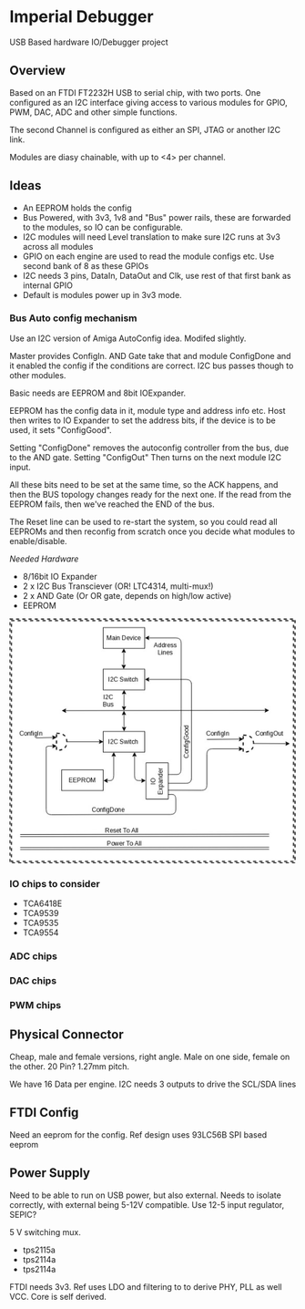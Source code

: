 # Imperial Debugger #

USB Based hardware IO/Debugger project

## Overview ##

Based on an FTDI FT2232H USB to serial chip, with two ports. One configured as an I2C interface giving access to various modules for
GPIO, PWM, DAC, ADC and other simple functions.

The second Channel is configured as either an SPI, JTAG or another I2C link.

Modules are diasy chainable, with up to <4> per channel.

## Ideas ##

 * An EEPROM holds the config
 * Bus Powered, with 3v3, 1v8 and "Bus" power rails, these are forwarded to the modules, so IO can be configurable.
 * I2C modules will need Level translation to make sure I2C runs at 3v3 across all modules
 * GPIO on each engine are used to read the module configs etc. Use second bank of 8 as these GPIOs
 * I2C needs 3 pins, DataIn, DataOut and Clk, use rest of that first bank as internal GPIO
 * Default is modules power up in 3v3 mode. 
 
### Bus Auto config mechanism ###
 
 Use an I2C version of Amiga AutoConfig idea. Modifed slightly.
 
Master provides ConfigIn. AND Gate take that and module ConfigDone and it enabled the config if the conditions are correct. I2C bus passes though to other modules. 

Basic needs are EEPROM and 8bit IOExpander.

 EEPROM has the config data in it, module type and address info etc. Host then writes 
to IO Expander to set the address bits, if the device is to be used, it sets "ConfigGood". 

 Setting "ConfigDone" removes the autoconfig controller from the bus, due to the AND gate.
 Setting "ConfigOut" Then turns on the next module I2C input.

 All these bits need to be set at the same time, so the ACK happens, and then the BUS topology changes ready for the next one. If the read from the EEPROM fails, then we've reached the END of the bus. 

 The Reset line can be used to re-start the system, so you could read all EEPROMs and then reconfig from scratch once you decide what modules to enable/disable.

*Needed Hardware*
   * 8/16bit IO Expander
   * 2 x I2C Bus Transciever (OR! LTC4314, multi-mux!)
   * 2 x AND Gate (Or OR gate, depends on high/low active)
   * EEPROM

![i2c_Config.jpg](i2c_Config.jpg)

### IO chips to consider ###

 * TCA6418E
 * TCA9539
 * TCA9535
 * TCA9554
 
### ADC chips ###
 
### DAC chips ###
 
### PWM chips ###
 
## Physical Connector ##
 
 Cheap, male and female versions, right angle. Male on one side, female on the other.
 20 Pin? 1.27mm pitch.
 
 We have 16 Data per engine.
 I2C needs 3 outputs to drive the SCL/SDA lines
 
## FTDI Config ##

Need an eeprom for the config. Ref design uses 93LC56B SPI based eeprom 

## Power Supply ##

Need to be able to run on USB power, but also external. Needs to isolate correctly, with external
being 5-12V compatible.
Use 12-5 input regulator, SEPIC?

5 V switching mux.
 * tps2115a
 * tps2114a
 * tps2114a
 
 FTDI needs 3v3. Ref uses LDO and filtering to to derive PHY, PLL as well VCC. Core is self derived.
 
